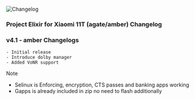 ![Changelog](https://i.imgur.com/MsgqFFz.png)

### Project Elixir for Xiaomi 11T (agate/amber) Changelog

### v4.1 - amber Changelogs
```
- Initial release
- Introduce dolby manager
- Added VoNR support
```

> [!Note] 
> - Selinux is Enforcing, encryption, CTS passes and banking apps working
> - Gapps is already included in zip no need to flash additionally

